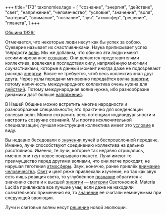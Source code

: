 +++
title="173"
taxonomies.tags = [
 "сознание",
 "энергия",
 "действие",
 "свет",
 "напряжение",
 "человечество",
 "условие",
 "значение",
 "воля",
 "материя",
 "внимание",
 "познание",
 "луч",
 "атмосфер",
 "решение",
 "планета",
]
+++

[Община 1926г](/agni/1926)

Отмечается, что некоторые люди несут как бы успех за собою. Суеверие называет их счастливчиками. Наука приписывает успех твёрдости [воли](/tags/воля). Мы же добавим, что обычно эти люди имеют ассимилированное [сознание](/tags/сознание). Они делаются представителями коллектива, вовлекая в последствия силу, напряжённую многими соучастниками, которые в данный момент иногда даже не подозревают расхода [энергии](/tags/энергия). Вовсе не требуется, чтоб весь коллектив знал друг друга. Через узлы передачи мгновенно передаётся волна [энергии](/tags/энергия); потому наличность международного коллектива очень нужна для [действий](/tags/действие). Потому международная волна нужна, ибо разнообразие динамики даст больше [напряжения](/tags/напряжение).   

В Нашей Общине можно встретить многие народности и разнообразные специальности; это практично для конденсации волевых волн. Можно сохранить весь потенциал индивидуальности и настроить созвучие сознаний. Мы против исключительной специализации; лучшая конструкция коллектива имеет это [условие](/tags/условие) в виду.   

Вы недавно беседовали о [значении](/tags/[значение](/tags/значение)) лучей в беспроволочной передаче. Именно, лучи способствуют соединению коллектива на дальних расстояниях. Именно, те лучи, которые так недавно отрицались, именно они ткут новое покрывало планете. Лучи имеют то преимущество перед другими волнами, что они легче проходят, не нарушая тяготения [атмосферы](/tags/атмосфер). Звук, конечно, ранее привлёк [внимание](/tags/внимание) [человечества](/tags/человечество). [Свет](/tags/[свет](/tags/свет)) и цвет реже привлекали изучение, но так как звук есть лишь реакция света, то углублённое [познание](/tags/познание) обратится к значению света и к высшей [энергии](/tags/энергия) — [материи](/tags/материя) Светоносной. Materia Lucida привлекала все лучшие умы; если даже не находили сознательного применения ей, то [значение](/tags/значение) её считали неминуемым при следующей эволюции.   

Лучи и световые волны несут [решение](/tags/решение) новой эволюции.   

